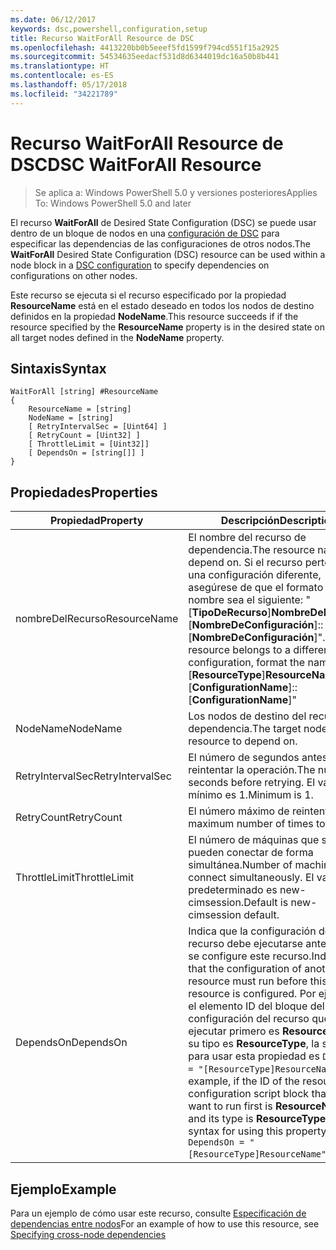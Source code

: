 ```yaml
---
ms.date: 06/12/2017
keywords: dsc,powershell,configuration,setup
title: Recurso WaitForAll Resource de DSC
ms.openlocfilehash: 4413220bb0b5eeef5fd1599f794cd551f15a2925
ms.sourcegitcommit: 54534635eedacf531d8d6344019dc16a50b8b441
ms.translationtype: HT
ms.contentlocale: es-ES
ms.lasthandoff: 05/17/2018
ms.locfileid: "34221789"
---
```

# <a name="dsc-waitforall-resource"></a><span data-ttu-id="bf304-103">Recurso WaitForAll Resource de DSC</span><span class="sxs-lookup"><span data-stu-id="bf304-103">DSC WaitForAll Resource</span></span>

> <span data-ttu-id="bf304-104">Se aplica a: Windows PowerShell 5.0 y versiones posteriores</span><span class="sxs-lookup"><span data-stu-id="bf304-104">Applies To: Windows PowerShell 5.0 and later</span></span>

<span data-ttu-id="bf304-105">El recurso **WaitForAll** de Desired State Configuration (DSC) se puede usar dentro de un bloque de nodos en una [configuración de DSC](configurations.md) para especificar las dependencias de las configuraciones de otros nodos.</span><span class="sxs-lookup"><span data-stu-id="bf304-105">The **WaitForAll** Desired State Configuration (DSC) resource can be used within a node block in a [DSC configuration](configurations.md) to specify dependencies on configurations on other nodes.</span></span>

<span data-ttu-id="bf304-106">Este recurso se ejecuta si el recurso especificado por la propiedad **ResourceName** está en el estado deseado en todos los nodos de destino definidos en la propiedad **NodeName**.</span><span class="sxs-lookup"><span data-stu-id="bf304-106">This resource succeeds if if the resource specified by the **ResourceName** property is in the desired state on all target nodes defined in the **NodeName** property.</span></span>


## <a name="syntax"></a><span data-ttu-id="bf304-107">Sintaxis</span><span class="sxs-lookup"><span data-stu-id="bf304-107">Syntax</span></span>

```
WaitForAll [string] #ResourceName
{
    ResourceName = [string]
    NodeName = [string]
    [ RetryIntervalSec = [Uint64] ]
    [ RetryCount = [Uint32] ]
    [ ThrottleLimit = [Uint32]]
    [ DependsOn = [string[]] ]
}
```

## <a name="properties"></a><span data-ttu-id="bf304-108">Propiedades</span><span class="sxs-lookup"><span data-stu-id="bf304-108">Properties</span></span>

|  <span data-ttu-id="bf304-109">Propiedad</span><span class="sxs-lookup"><span data-stu-id="bf304-109">Property</span></span>  |  <span data-ttu-id="bf304-110">Descripción</span><span class="sxs-lookup"><span data-stu-id="bf304-110">Description</span></span>   |
|---|---|
| <span data-ttu-id="bf304-111">nombreDelRecurso</span><span class="sxs-lookup"><span data-stu-id="bf304-111">ResourceName</span></span>| <span data-ttu-id="bf304-112">El nombre del recurso de dependencia.</span><span class="sxs-lookup"><span data-stu-id="bf304-112">The resource name to depend on.</span></span> <span data-ttu-id="bf304-113">Si el recurso pertenece a una configuración diferente, asegúrese de que el formato del nombre sea el siguiente: "[__TipoDeRecurso__]__NombreDeRecurso__::[__NombreDeConfiguración__]::[__NombreDeConfiguración__]".</span><span class="sxs-lookup"><span data-stu-id="bf304-113">If this resource belongs to a different configuration, format the name as "[__ResourceType__]__ResourceName__::[__ConfigurationName__]::[__ConfigurationName__]"</span></span>|
| <span data-ttu-id="bf304-114">NodeName</span><span class="sxs-lookup"><span data-stu-id="bf304-114">NodeName</span></span>| <span data-ttu-id="bf304-115">Los nodos de destino del recurso de dependencia.</span><span class="sxs-lookup"><span data-stu-id="bf304-115">The target nodes of the resource to depend on.</span></span>|
| <span data-ttu-id="bf304-116">RetryIntervalSec</span><span class="sxs-lookup"><span data-stu-id="bf304-116">RetryIntervalSec</span></span>| <span data-ttu-id="bf304-117">El número de segundos antes de reintentar la operación.</span><span class="sxs-lookup"><span data-stu-id="bf304-117">The number of seconds before retrying.</span></span> <span data-ttu-id="bf304-118">El valor mínimo es 1.</span><span class="sxs-lookup"><span data-stu-id="bf304-118">Minimum is 1.</span></span>|
| <span data-ttu-id="bf304-119">RetryCount</span><span class="sxs-lookup"><span data-stu-id="bf304-119">RetryCount</span></span>| <span data-ttu-id="bf304-120">El número máximo de reintentos.</span><span class="sxs-lookup"><span data-stu-id="bf304-120">The maximum number of times to retry.</span></span>|
| <span data-ttu-id="bf304-121">ThrottleLimit</span><span class="sxs-lookup"><span data-stu-id="bf304-121">ThrottleLimit</span></span>| <span data-ttu-id="bf304-122">El número de máquinas que se pueden conectar de forma simultánea.</span><span class="sxs-lookup"><span data-stu-id="bf304-122">Number of machines to connect simultaneously.</span></span> <span data-ttu-id="bf304-123">El valor predeterminado es new-cimsession.</span><span class="sxs-lookup"><span data-stu-id="bf304-123">Default is new-cimsession default.</span></span>|
| <span data-ttu-id="bf304-124">DependsOn</span><span class="sxs-lookup"><span data-stu-id="bf304-124">DependsOn</span></span> | <span data-ttu-id="bf304-125">Indica que la configuración de otro recurso debe ejecutarse antes de que se configure este recurso.</span><span class="sxs-lookup"><span data-stu-id="bf304-125">Indicates that the configuration of another resource must run before this resource is configured.</span></span> <span data-ttu-id="bf304-126">Por ejemplo, si el elemento ID del bloque del script de configuración del recurso que quiere ejecutar primero es __ResourceName__ y su tipo es __ResourceType__, la sintaxis para usar esta propiedad es `DependsOn = "[ResourceType]ResourceName"`.</span><span class="sxs-lookup"><span data-stu-id="bf304-126">For example, if the ID of the resource configuration script block that you want to run first is __ResourceName__ and its type is __ResourceType__, the syntax for using this property is `DependsOn = "[ResourceType]ResourceName"`.</span></span>|


## <a name="example"></a><span data-ttu-id="bf304-127">Ejemplo</span><span class="sxs-lookup"><span data-stu-id="bf304-127">Example</span></span>

<span data-ttu-id="bf304-128">Para un ejemplo de cómo usar este recurso, consulte [Especificación de dependencias entre nodos](crossNodeDependencies.md)</span><span class="sxs-lookup"><span data-stu-id="bf304-128">For an example of how to use this resource, see [Specifying cross-node dependencies](crossNodeDependencies.md)</span></span>